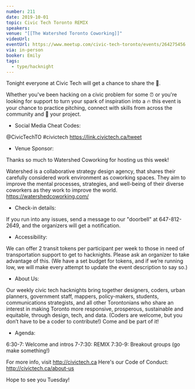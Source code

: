 ```yaml
---
number: 211
date: 2019-10-01
topic: Civic Tech Toronto REMIX
speakers:
venue: "[[The Watershed Toronto Coworking]]"
videoUrl: 
eventUrl: https://www.meetup.com/civic-tech-toronto/events/264275456
via: in-person
booker: Emily
tags:
  - type/hacknight
---
```


Tonight everyone at Civic Tech will get a chance to share the 🎤.

Whether you've been hacking on a civic problem for some ⏰ or you're looking for support to turn your spark of inspiration into a 🔥 this event is your chance to practice pitching, connect with skills from across the community and 🚀 your project.

+ Social Media Cheat Codes:

@CivicTechTO #civictech
https://link.civictech.ca/tweet

+ Venue Sponsor:

Thanks so much to Watershed Coworking for hosting us this week!

Watershed is a collaborative strategy design agency, that shares their carefully considered work environment as coworking spaces. They aim to improve the mental processes, strategies, and well-being of their diverse coworkers as they work to improve the world. https://watershedcoworking.com/

+ Check-in details:

If you run into any issues, send a message to our "doorbell" at 647-812-2649, and the organizers will get a notification.

+ Accessibility:

We can offer 2 transit tokens per participant per week to those in need of transportation support to get to hacknights. Please ask an organizer to take advantage of this. (We have a set budget for tokens, and if we’re running low, we will make every attempt to update the event description to say so.)

+ About Us:

Our weekly civic tech hacknights bring together designers, coders, urban planners, government staff, mappers, policy-makers, students, communications strategists, and all other Torontonians who share an interest in making Toronto more responsive, prosperous, sustainable and equitable, through design, tech, and data. (Coders are welcome, but you don’t have to be a coder to contribute!) Come and be part of it!

+ Agenda:

6:30-7: Welcome and intros
7-7:30: REMIX
7:30-9: Breakout groups (go make something!)

For more info, visit http://civictech.ca
Here's our Code of Conduct: http://civictech.ca/about-us

Hope to see you Tuesday!